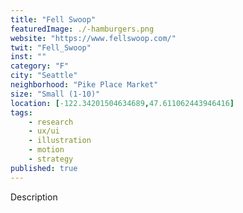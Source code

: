 ```yaml
---
title: "Fell Swoop"
featuredImage: ./-hamburgers.png
website: "https://www.fellswoop.com/"
twit: "Fell_Swoop"
inst: ""
category: "F"
city: "Seattle"
neighborhood: "Pike Place Market"
size: "Small (1-10)"
location: [-122.34201504634689,47.611062443946416]
tags:
    - research
    - ux/ui
    - illustration
    - motion
    - strategy
published: true
---
```


Description
